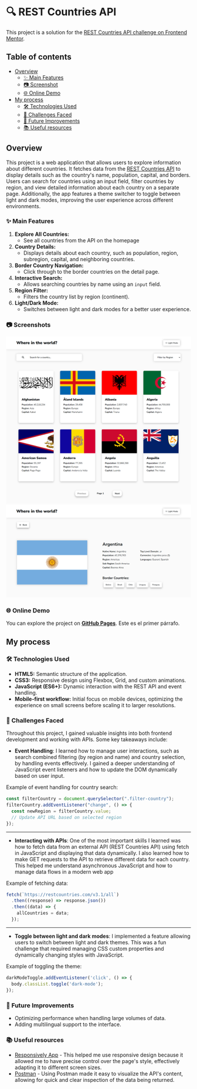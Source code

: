 # 🔍 REST Countries API 
This project is a solution for the [REST Countries API challenge on Frontend Mentor](https://www.frontendmentor.io/challenges/rest-countries-api-with-color-theme-switcher-5cacc469fec04111f7b848ca). 

## Table of contents
- [Overview](#overview)
  - [✨ Main Features](#-main-features)
  - [📷 Screenshot](#-screenshot)
  - [🌐 Online Demo](#-online-demo)
- [My process](#my-process)
  - [🛠 Technologies Used](#-technologies-used)
  - [📌 Challenges Faced](#-challenges-faced)
  - [🚀 Future Improvements](#-future-improvements)
  - [📚 Useful resources](#useful-resources)

## Overview
This project is a web application that allows users to explore information about different countries. It fetches data from the [REST Countries API](https://restcountries.com/) to display details such as the country's name, population, capital, and borders. Users can search for countries using an input field, filter countries by region, and view detailed information about each country on a separate page. Additionally, the app features a theme switcher to toggle between light and dark modes, improving the user experience across different environments.

### ✨ Main Features
1. **Explore All Countries:**
   - See all countries from the API on the homepage
2. **Country Details:**
   - Displays details about each country, such as population, region, subregion, capital, and neighboring countries.
3. **Border Country Navigation:**
   - Click through to the border countries on the detail page.
4. **Interactive Search:**
   - Allows searching countries by name using an `input` field.
5. **Region Filter:**  
   - Filters the country list by region (continent).
6. **Light/Dark Mode:**  
   - Switches between light and dark modes for a better user experience.

### 📷 Screenshots

![MainPage Screenshot](./images/main-page-screenshot.png)
![CountryPage Screenshot](./images/country-detail-page-screenshot.png)

### 🌐 Online Demo
You can explore the project on **[GitHub Pages](https://your-username.github.io/your-repo/)**.
Este es el primer párrafo.



## My process

### 🛠️ Technologies Used
- **HTML5:** Semantic structure of the application.  
- **CSS3:** Responsive design using Flexbox, Grid, and custom animations.  
- **JavaScript (ES6+):** Dynamic interaction with the REST API and event handling.  
- **Mobile-first workflow:** Initial focus on mobile devices, optimizing the experience on small screens before scaling it to larger resolutions.

### 📌 Challenges Faced
Throughout this project, I gained valuable insights into both frontend development and working with APIs. Some key takeaways include:

- **Event Handling**: I learned how to manage user interactions, such as search combined filtering (by region and name) and country selection, by handling events effectively. I gained a deeper understanding of JavaScript event listeners and how to update the DOM dynamically based on user input.

Example of event handling for country search:
```js
const filterCountry = document.querySelector(".filter-country");
filterCountry.addEventListener("change", () => {
  const newRegion = filterCountry.value;
  // Update API URL based on selected region
});
```

---
- **Interacting with APIs**: One of the most important skills I learned was how to fetch data from an external API (REST Countries API) using fetch in JavaScript and displaying that data dynamically. I also learned how to make GET requests to the API to retrieve different data for each country. This helped me understand asynchronous JavaScript and how to manage data flows in a modern web app

Example of fetching data:
```js
fetch(`https://restcountries.com/v3.1/all`)
  .then((response) => response.json())
  .then((data) => {
    allCountries = data;
  });
```

---
- **Toggle between light and dark modes**: I implemented a feature allowing users to switch between light and dark themes. This was a fun challenge that required managing CSS custom properties and dynamically changing styles with JavaScript.

Example of toggling the theme:
```js
darkModeToggle.addEventListener('click', () => {
  body.classList.toggle('dark-mode');
});
```

### 🚀 Future Improvements
- Optimizing performance when handling large volumes of data.  
- Adding multilingual support to the interface. 

### 📚 Useful resources
- [Responsively App](https://responsively.app) - This helped me use responsive design because it allowed me to have precise control over the page's style, effectively adapting it to different screen sizes.
- [Postman](https://www.postman.com) - Using Postman made it easy to visualize the API's content, allowing for quick and clear inspection of the data being returned.